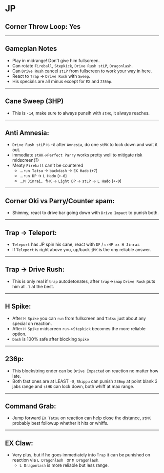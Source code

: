 # JP
## Corner Throw Loop: Yes
___
## Gameplan Notes
- Play in midrange! Don't give him fullscreen.
- Can rotate `Fireball`, `Stepkick`, `Drive Rush stLP`, `Dragonlash`.
- Can `Drive Rush` cancel `stLP` from fullscreen to work your way in here.
- React to `Trap` -> `Drive Rush` with `Sweep`.
- His specials are all minus except for `EX` and `236hp`.
_____
## Cane Sweep (3HP)
- This is `-14`, make sure to always punsih with `stHK`, it always reaches.
-----
## Anti Amnesia:
- `Drive Rush stLP` is `+8` after `Amnesia`, do one `stMK` to lock down and wait it out.
- immediate `stHK`->`Perfect Parry` works pretty well to mitigate risk midscreen(?)
- Meaty `Fireball` can't be countered
  - ...`run Tatsu` -> `backdash` -> `EX Hado` (`+7`)
  - ...`run DP` -> `L Hado` (`+-0`)
  - ...`M Jinrai, fHK` -> `Light DP` -> `stLP` -> `L Hado` (`+-0`)
_____
## Corner Oki vs Parry/Counter spam:
- Shimmy, react to drive bar going down with `Drive Impact` to punish both.
_____
## Trap -> Teleport:
- `Teleport` has JP spin his cane, react with `DP` / `crHP xx H Jinrai`.
- If `Teleport` is right above you, up/back `jMK` is the ony reliable answer.
_____
## Trap -> Drive Rush:
- This is only real if `trap` autodetonates, after `trap`->`snap` `Drive Rush` puts him at `-1` at the best.
_____
## H Spike:
- After `H Spike` you can `run` from fullscreen and `Tatsu` just about any special on reaction.
- After `H Spike` midscreen `run->Stepkick` becomes the more reliable option.
- `Dash` is 100% safe after blocking `Spike`
_____
## 236p:
- This blockstring ender can be `Drive Impacted` on reaction no matter how late.
- Both fast ones are at LEAST `-8`, `Shippu` can punish `236mp` at point blank 3 jabs range and `stHK` can lock down, both whiff at max range.
_____
## Command Grab:
- Jump forward `EX Tatsu` on reaction can help close the distance, `stMK` probably best followup whether it hits or whiffs.
_____
## EX Claw:
- Very plus, but if he goes immediately into `Trap` it can be punished on reaction via `L Dragonlash ` or `M Dragonlash`.
  - `L Dragonlash` is more reliable but less range.
